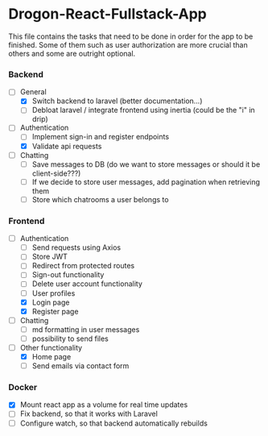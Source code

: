 # Drogon-React-Fullstack-App

This file contains the tasks that need to be done in order for the app to be finished.
Some of them such as user authorization are more crucial than others and some are outright optional.

### Backend
- [ ] General
    - [X] Switch backend to laravel (better documentation...)
    - [ ] Debloat laravel / integrate frontend using inertia (could be the "i" in drip)

- [ ] Authentication
    - [ ] Implement sign-in and register endpoints
    - [X] Validate api requests

- [ ] Chatting
    - [ ] Save messages to DB (do we want to store messages or should it be client-side???)
    - [ ] If we decide to store user messages, add pagination when retrieving them
    - [ ] Store which chatrooms a user belongs to

### Frontend
- [ ] Authentication
    - [ ] Send requests using Axios
    - [ ] Store JWT
    - [ ] Redirect from protected routes
    - [ ] Sign-out functionality
    - [ ] Delete user account functionality
    - [ ] User profiles
    - [X] Login page
    - [X] Register page

- [ ] Chatting
    - [ ] md formatting in user messages
    - [ ] possibility to send files

- [ ] Other functionality
    - [X] Home page
    - [ ] Send emails via contact form

### Docker
- [X] Mount react app as a volume for real time updates
- [ ] Fix backend, so that it works with Laravel
- [ ] Configure watch, so that backend automatically rebuilds